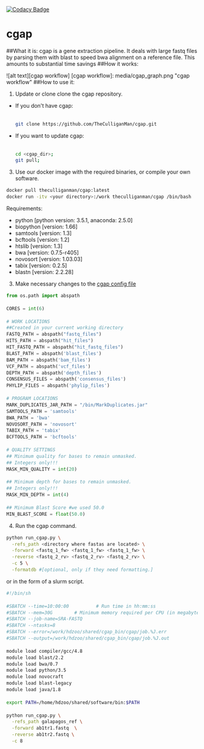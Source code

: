 [![Codacy Badge](https://api.codacy.com/project/badge/Grade/1b52bcb34a74497fa04336c3234b8321)](https://www.codacy.com/app/rrculligan/cgap?utm_source=github.com&amp;utm_medium=referral&amp;utm_content=TheCulliganMan/cgap&amp;utm_campaign=Badge_Grade)
# cgap
##What it is:
cgap is a gene extraction pipeline.  It deals with large fastq files by parsing
them with blast to speed bwa alignment on a reference file.  This amounts to
substantial time savings
##How it works:

![alt text][cgap workflow]
[cgap workflow]: media/cgap_graph.png "cgap workflow"
##How to use it:
1. Update or clone clone the cgap repository.
  * If you don't have cgap:

    ```bash

    git clone https://github.com/TheCulliganMan/cgap.git

    ```

  * If you want to update cgap:

    ```bash

    cd <cgap_dir>;
    git pull;

    ```
3. Use our docker image with the required binaries, or compile your own software.

  ```bash
  docker pull theculliganman/cgap:latest
  docker run -itv <your directory>:/work theculliganman/cgap /bin/bash
  ```
  Requirements:
  * python [python version: 3.5.1, anaconda: 2.5.0]
  * biopython [version: 1.66]
  * samtools [version: 1.3]
  * bcftools [version: 1.2]
  * htslib [version: 1.3]
  * bwa [version: 0.7.5-r405]
  * novosort [version: 1.03.03]
  * tabix [version: 0.2.5]
  * blastn [version: 2.2.28]

3. Make necessary changes to the [cgap config file](cgap/config.py)
```python
from os.path import abspath

CORES = int(6)

# WORK LOCATIONS
##Created in your current working directory
FASTQ_PATH = abspath("fastq_files")
HITS_PATH = abspath("hit_files")
HIT_FASTQ_PATH = abspath("hit_fastq_files")
BLAST_PATH = abspath('blast_files')
BAM_PATH = abspath('bam_files')
VCF_PATH = abspath('vcf_files')
DEPTH_PATH = abspath('depth_files')
CONSENSUS_FILES = abspath('consensus_files')
PHYLIP_FILES = abspath('phylip_files')

# PROGRAM LOCATIONS
MARK_DUPLICATES_JAR_PATH = "/bin/MarkDuplicates.jar"
SAMTOOLS_PATH = 'samtools'
BWA_PATH = 'bwa'
NOVOSORT_PATH = 'novosort'
TABIX_PATH = 'tabix'
BCFTOOLS_PATH = 'bcftools'

# QUALITY SETTINGS
## Minimum quality for bases to remain unmasked.
## Integers only!!!
MASK_MIN_QUALITY = int(20)

## Minimum depth for bases to remain unmasked.
## Integers only!!!
MASK_MIN_DEPTH = int(4)

## Minimum Blast Score #we used 50.0
MIN_BLAST_SCORE = float(50.0)
```

4. Run the cgap command.

  ```bash
  python run_cgap.py \
    -refs_path <directory where fastas are located> \
    -forward <fastq_1_fw> <fastq_1_fw> <fastq_1_fw> \
    -reverse <fastq_2_rv> <fastq_2_rv> <fastq_2_rv> \
    -c 5 \
    -formatdb #[optional, only if they need formatting.]
  ```
  
  or in the form of a slurm script.

  ```bash
  #!/bin/sh

  #SBATCH --time=10:00:00          # Run time in hh:mm:ss
  #SBATCH --mem=30G        # Minimum memory required per CPU (in megabytes)
  #SBATCH --job-name=SRA-FASTQ
  #SBATCH --ntasks=8
  #SBATCH --error=/work/hdzoo/shared/cgap_bin/cgap/job.%J.err
  #SBATCH --output=/work/hdzoo/shared/cgap_bin/cgap/job.%J.out

  module load compiler/gcc/4.8
  module load blast/2.2
  module load bwa/0.7
  module load python/3.5
  module load novocraft
  module load blast-legacy
  module load java/1.8

  export PATH=/home/hdzoo/shared/software/bin:$PATH

  python run_cgap.py \
    -refs_path galapagos_ref \
    -forward ab1tr1.fastq  \
    -reverse ab1tr2.fastq \
    -c 8 

  ```
